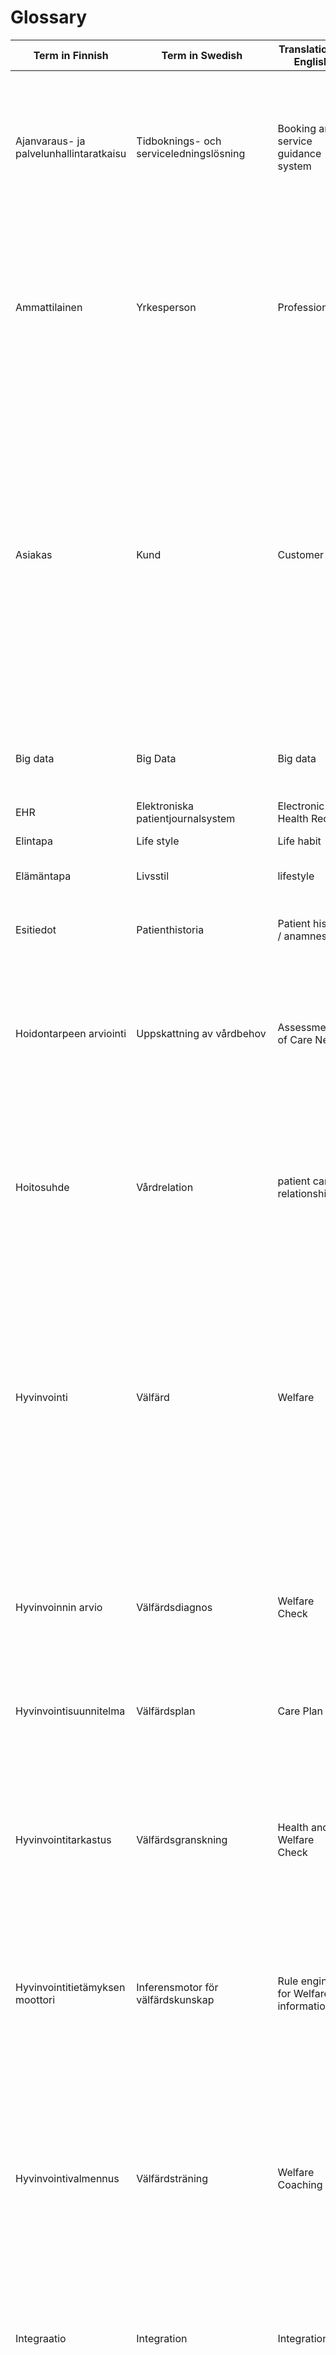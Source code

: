 # Glossary

| Term in Finnish                                        | Term in Swedish | Translation in English | Description in Finnish |
|--------------------------------------------------------| -------------------------- | --------------------------------------------|------------------------|
| Ajanvaraus- ja palvelunhallintaratkaisu                | Tidboknings- och serviceledningslösning| Booking and service guidance system        | Järjestelmä, jonka oletetaan ottavan vastaan luokitellun tiedon palveluntarpeesta ja tarjoavan asiakkaalle tarpeeseen perustuvaa palveluohjausta kansalliseen palveluhakemistoon perustuen sekä sähköistä ajanvarausta, jos palveluyksiköllä on käytössä kansallinen ajanvaraus- ja palvelunhallintaratkaisu tai muuta sähköistä asiointipalvelua, jos palveluyksiköllä on niitä käytettävissä. |
| Ammattilainen                                          | Yrkesperson| Professional                               | Terveydenhuollossa toimiva henkilö, joka on laillistettu, luvan saanut tai nimikesuojattu ammattihenkilö ja joka oikeutettu toimimaan asianomaisessa ammatissa ja käyttämään asianomaista ammattinimikettä. (Laki terveydenhuollon ammattihenkilöistä 1200/2007. ) Sosiaalipalveluiden osalta samanlaista virallista määritelmää ei ole vielä tällä hetkellä olemassa, mutta sosiaalipalveluiden osalta tarkoitetaan sosiaalityön ammattilaisia. |
| Asiakas                                                | Kund | Customer                                   | Asiakas on palvelun käyttäjä, jolla on asiointisuhde sosiaali tai terveydenhuollon organisaatioon. Asiakkaalla tarkoitetaan sosiaalihuoltoa hakevaa tai käyttävää henkilöä. (Laki sosiaalihuollon asiakkaan asemasta ja oikeuksista 812/2000.) Terveydenhuollossa asiakkaasta käytetään termiä potilas. Potilas-termin käyttö ei edellytä käyntiä sairauden perusteella. (HILMO Sosiaalihuollon ja terveydenhuollon hoitoilmoitus. Määrittely ja ohjeistus 2013.) Terveydenhuollossa etenkin erilaisten avopalvelujen käyttäjistä käytetään kuitenkin yleisesti potilaan sijasta käsitettä asiakas. Hoitosuhde halutaan nähdä kumppanuutena asiakkaan ja hoitavan henkilön välillä, tällä tavoitellaan perinteisen potilaan roolin muuttamista tasavertaisemmaksi ja osallistuvammaksi.) Tässä hankkeessa on yhteisesti sovittu käytettävän nimitystä Asiakas kun viitataan sosiaali – ja terveydenhuollon sähköisen palvelun käyttäjään. |
| Big data                                               | Big Data | Big data                                   | Erittäin suurten, järjestelemättömien, jatkuvasti lisääntyvien tietomassojen keräämistä, säilyttämistä, jakamista, etsimistä, analysointia sekä esittämistä tilastotiedettä ja tietotekniikkaa hyödyntäen. |
| EHR                                                    | Elektroniska patientjournalsystem | Electronic Health Record                   | Viitataan yleisesti sähköisiin potilastietojärjestelmiin. |
| Elintapa                                               | Life style | Life habit                                 | Tupakointi, ruokatottumukset, alkoholinkäyttö ja liikunta yhdessä. |
| Elämäntapa                                             | Livsstil | lifestyle                                  | Yksilölle tai yhteisölle tunnusomainen tapa elää tai toimia. Elintapaa laajempi käsite |
| Esitiedot                                              | Patienthistoria | Patient history / anamnesis                | Asiakkaan kirjaamia ja siihen eri järjestelmistä haettuja (esim. EHR ja PHR), kansalaisen vahvistamia tietoja, joita hän on antanut luvan ammattilaisen käyttää. |
| Hoidontarpeen arviointi                                | Uppskattning av vårdbehov | Assessment of Care Needs                   | Yleiskäsite, jota käytetään siitä vuorovaikutustapahtumasta, jossa hoitotyöntekijä arvioi potilaan tarvitsemaa hoitoa ja hoidon kiireellisyyttä (puhelin)-haastattelun perusteella. Kyse ei ole lääketieteelliseen tutkimukseen perustuvasta taudinmäärityksestä ja hoitotarpeen arvioinnista. (Sosiaali- ja terveysministeriön raportteja ja muistioita 2014:27.) |
| Hoitosuhde                                             | Vårdrelation | patient care relationship                  | Asiakkaan ja hoitavan henkilön välinen toiminnallinen suhde, joka tähtää asiakkaan sairauden hoitamiseen tai terveydentilan parantamiseen. Yleisesti ja erityisesti Omahoidon ja digitaalisten arvopalvelut -määrittelyprojektin kohdalla hoitosuhde halutaan nähdä kumppanuutena asiakkaan ja hoitavan henkilön välillä, jolla tavoitellaan perinteisen potilaan roolin muuttamista tasavertaisemmaksi ja osallistuvammaksi ammattilaisten työn suhteen. |
| Hyvinvointi                                            | Välfärd | Welfare                                    | Ihmisen fyysistä, psyykkistä ja sosiaalista hyvää oloa. Hyvinvointi syntyy ihmisen itsensä, hänen läheistensä, elinympäristönsä ja palvelujärjestelmän toiminnan sekä yhteiskuntapolitiikan tuloksena. Hyvinvoinnin keskeisimpiä osia ovat terveyden ja toimintakyvyn ohella ihmissuhteet, mielekäs tekeminen, asuminen ja muu elinympäristö, toimeentulo ja turvallisuus. Hyvinvointiin kuuluu sekä objektiivisesti mitattavia asioita että subjektiivisia arvostuksia ja kokemuksia. http://www.thl.fi/fi/tutkimus-ja-asiantuntijatyo/tyokalut/iakkaiden-neuvontapalvelut-ja-hyvinvointia-edistavat-kotikaynnit/lait-suositukset-kirjallisuus-kasitteet/kasitteet |
| Hyvinvoinnin arvio                                     | Välfärdsdiagnos | Welfare Check                              | Tapahtumasarja, jossa yksilön sähköisesti antamat tiedot hänen tilanteestaan, hyvinvoinnista ja toimintakyvystä sekä palvelutarpeestaan arvioidaan automaattisesti hyödyntäen yhteisesti sovittuja parhaita käytäntöjä sekä laissa määriteltyjä palveluiden saamisen edellytyksiä, kriteereitä. Arvion lopputuloksena yksilö saa itsepalveluohjeita ja / tai palveluohjausta sekä arvion oikeudesta saada tiettyjä palveluja. |
| Hyvinvointisuunnitelma                                 | Välfärdsplan | Care Plan                                  | Kirjallinen nimettyä henkilöä varten suunniteltu terveyden-, hoidon ja palvelun suunnitelma. |
| Hyvinvointitarkastus                                   | Välfärdsgranskning | Health and Welfare Check                   | Yksilö täyttää itsenäisesti sähköisen palvelun ohjaamana kyselyn hyvinvointinsa tilasta. Palvelu kartoittaa vastaajan terveyden, hyvinvoinnin ja toimintakyvyn tilannetta. Yksilö saa kyselyn pohjalta tietokoneohjelman laatiman palautteen elin- ja elämäntapojensa vaikutuksesta hyvinvointiinsa sekä esimerkiksi tarkempaa riskiarviota, hyvinvoinnin arviota, ehdotuksia elin – ja elämäntapamuutoksista, erilaisia arjenhallinnan työkaluja tai toimintaohjeita – ja suosituksia. Analyysissä ja ohjauksessa hyödynnetään lääketieteellisen/ hyvinvointitietämyksen moottoria. |
| Hyvinvointitietämyksen moottori                        | Inferensmotor för välfärdskunskap | Rule engine for Welfare information        | Hyvinvointi tietämyksen moottori on sähköinen tietovaranto, joka perustuu sosiaalihuollossa Suomessa yhteisesti sovittuihin hyviin käytäntöihin tai Suomen laissa määriteltyihin kriteereihin palvelun saamisesta sekä niiden sovellusohjeisiin. |
| Hyvinvointivalmennus                                   | Välfärdsträning | Welfare Coaching                           | Hyvinvointivalmennus on toimintatapa, jossa yhdistetään hoito-, lääke- ja sosiaalitieteen rinnalle käyttäytymistieteellisiä keinoja yksilön motivoimiseksi itse- ja omahoitoon. Hyvinvointivalmennus voi perustua hyvinvointitarkastuksen tuloksiin mutta sitä voi käyttää myös itsenäisenä työkaluna. Hyvinvointivalmennus käsittää myös hyvinvoinnin- ja toimintakyvyn ylläpitämiseen tarkoitetut arjenhallinnan työkalut. Käyttäjälle tarjotaan vaihtoehtoja eri teemoista hyvinvoinnin alueella. Tarkoituksena on ennaltaehkäistä hyvinvoinnin ongelmia tukemalla yksilön elin-tai elämänmuutoksia niiltä osin, joilla hänellä on kohonnut riski; tai tukea pitkäaikaissairauksia sairastavien tai pitkäaikaisista hyvinvoinnin ongelmista kärsivien omaehtoista hoitoa. |
| Integraatio                                            | Integration | Integration                                | Integraatiolla tarkoitetaan kahden erillisen yhdistämistä tai keräämistä yhdeksi kokonaisuudeksi. |
| Itsearviointityökalu                                   | Självgranskningsverktyg | Tool for Self-assesment                    | Testin muodossa oleva, käyttäjänsä omasta toiminnastaan tai olosuhteistaan tekemä arvio, jonka ensisijaisena tarkoituksena on mahdollistaa asiakkaan omatoiminen tilannearvio. Annetun tiedon perusteella käyttäjälle kyetään tarjoamaan hänen tilanteeseensa sopivaa relevanttia tietosisältöä ja jatkotoimenpiteitä. Lopputulos ei siis ole käyttäjän yksityiskohtainen diagnoosi, vaan polkumaisen tiedon tarjoamisen mahdollistaja ja tarvittaessa alueelliseen asiointiprosessiin ohjaaja. (Solita 2014: Yleinen sosiaali- ja terveystieto sekä avuntarpeen Itsearviointimenetelmät– Omahoitopolut.) |
| Itsehoito                                              | Självvård | Self-care                                  | Ilman ammattihenkilön apua potilaan tilanteeseensa itse suunnittelemaa hoitoa. (Routasalo – Pitkälä v.2009). |
| Kansalainen                                            | Medborgare | Citizen                                    | Palvelun käyttäjä, jolla ei ole asiointisuhdetta sote-organisaatioon arvioitavien oireiden, hyvinvoinnin tai toimintakyvyn ominaisuuksiin liittyen. Tässä hankkeessa on yhteisesti sovittu käytettävän nimitystä Kansalainen kun palvelua käytetään itsehoitona ja itsepalveluna. |
| Käyttäjä                                               | Användare | User                                       | Käyttäjä on yleisnimitys Palvelua käyttävälle henkilölle. Käyttäjä voi olla Kansalainen, Asiakas, Ammattilainen, Puolesta asioiva omainen tai muu luonnollinen henkilö, jolla on roolinsa puolesta oikeus käyttää Palvelua. |
| Kansallinen sosiaalitoimen asiakirja-arkisto (Kansa)   | Riksomfattande arkiv för handlingar inom socialvården | Kanta services in social welfare           | Sosiaalihuollon tarpeisiin kohdennettuKanta-palveluja vastaava valtakunnallinentietojärjestelmäpalvelu. Keskeisenä tietovarantona toimii Kanta-arkistoa vastaava sosiaalihuollon asiakastietovaranto (Kansa). Kansa-palvelu on rakenteilla ja suunnitelmien mukaisesti I-vaihe valmistuu vuoden 2018 alussa. Kansa-palvelua varten ollaan uudistamassa Lakia sosiaali- ja terveydenhuollon asiakastietojen sähköisestä käsittelystä 9.2.2007/159. |
| Kansallinen terveysarkisto (Kanta)                     | Nationella hälsoarkivet | Patient Data Repository (Kanta)            | Yhteinen nimitys terveydenhuollon valtakunnalliselle sähköiselle potilastiedon arkistolle (kansallinen potilasarkisto, eArkisto). Kansallinen terveysarkisto sisältää kansalaisille tarkoitetun sähköisen palvelun (Omakanta) jolla kansalainen voi katsella kansallisessa terveysarkistossa olevia omia tietojaanja ammattilaisille tarkoitetun sähköisen palvelun eli potilaan tiedonhallintapalvelu (potilastiedon arkisto). Sisältää myös Reseptikeskuksen sekä lääketietokannan. |
| Lääketieteellisen tietämyksen moottori / Tietämyskanta | Medicinsk inferensmotor/kunskapsbas| Rule engine for Medical information        | Sähköinen, näyttöön perustuvan lääketieteellisen tiedon tietovaranto, joka tekee päätelmiä määriteltyjen, strukturoitujen oireiden tai numeeristen mittaustulosten perusteella. Päätelmien taustalla oleva lääketieteellinen tieto pohjautuu kriittisesti arvioituun tieteelliseen näyttöön. |
| Oirearvio                                              | Symptomdiagnos | Symptom Check                              | Tapahtumasarja, jossa yksilön tietokoneella/mobiililaitteella tai muulla välineellä antamat tiedot kokemistaan oireista ja mahdollisesti jo esiintyvistä sairauksista yhdistetään ajantasaisimpaan, käytettävissä olevaan lääketieteelliseen tietoon. Annettujen tietojen perusteella tietokoneohjelma tekee oirearvion. Sähköisen oirearvion lopputuloksena yksilö saa toimintasuosituksen, itsehoito-ohjeita, ja/tai palveluohjausta. |
| Omahoito                                               | Egenvård | Self-care                                  | Omahoito on potilaan itsensä toteuttamaa, ammattihenkilön kanssa yhdessä suunnittelemaa ja kulloiseenkin tilanteeseen parhaiten sopivaa näyttöön perustuvaa hoitoa. Omahoito eroaa Itsehoidosta siinä, että Itsehoidossa potilas hakee ja toteuttaa omaa hoitoaan ilman ammattihenkilön apua. (Routasalo – Pitkälä 2009.) |
| Omahoitopolut                                          | Omahoitopolut | Online Service for Citizens                | Vuoden 2015 aikana valmistunut THL:n palvelusivusto, joka tarjoaa kansalaiselle luotettavan sosiaali- ja terveysalan tiedon yhdistettynä itsearviointityökaluihin. Omahoitopolkujen keskeisenä tavoitteena on, että niiden avulla kansalaiset ottavat nykyistä paremmin vastuuta omasta terveydestään ja aktivoituvat ennalta ehkäisevään toimintaan. Omahoitopolut kohdennetaan ensisijaisesti kansalaisille, joiden ongelmien ennaltaehkäisystä saavutetaan suurimmat vaikutukset ja hyödyt. Itsearviointityökalun pohjalta omahoitopolun käyttäjälle tarjotaan räätälöityjä tietoja ja työkaluja oman terveystilanteen kohentamiseen, sekä tarvittaessa ohjausta alueellisiin palveluihin. Omahoitopoluilla tavoitellaan selkeää ohjausvaikutusta, ja käyttäjää esimerkiksi aktivoidaan omassa asiassaan eteenpäin tai hänet voidaan ohjata alueellisiin asiointiprosesseihin. (Solita 2014: Yleinen sosiaali- ja terveystieto sekä avuntarpeen itsearviointimenetelmät– Omahoitopolut.) |
| Omakannan omatietovaranto                              | Mina kanta egendatalager | National PHR                               | Omakanta on KELAN ylläpitämä kansalaispalvelu, jossa kansalainen voi nähdä omia tietoja Kanta-arkistosta ja Reseptikeskuksesta. Kansalainen voi myös hallita suostumuksia ja kieltoja Omakannassa. Omatietovaranto on vuoden 2017 aikana käyttöönotettava Omakannan laajennus, johon kansalainen voi tallentaa omia hyvinvointitietojaan ja antaa niitä edelleen ammattilaisten käyttöön suostumuksiin perustuen. Omatietovaranto käyttää HL7 FHIR-rajapintoja ja tietorakenteita. |
| Palveluohjaus                                          | Serviceguidning | Service Counselling                        | Toimintatapa, jossa luodaan kokonaisnäkemys ja ohjataan asiakasta niihin palveluihin, jotka saattavat edesauttaa asiakkaan omaa hyvinvointia. Palveluohjauksessa asiakas on keskiössä ja palvelut rakentuvat asiakkaan arkea vahvistaviksi hänen tarpeiden perusteella. |
| Palvelutarpeen arvio                                   | Granskning av tjänstebehov | Self-assesment for need of social services | Palvelutarpeen arviossa selvitetään henkilön tilapäisen, toistuvan tai pitkäaikaisen palvelun/tuen tarve. Palvelutarpeen arvio sisältää: 1) yhteenvedon asiakkaan tilanteesta sekä sosiaalipalvelujen ja erityisen tuen tarpeesta; 2) sosiaalihuollon ammattihenkilön johtopäätökset asiakkuuden edellytyksistä; 3) asiakkaan mielipiteen ja näkemyksen palvelutarpeestaan ellei palvelutarpeen arvioimiseen yhteistyössä asiakkaan kanssa ole ilmeistä estettä; 4) asiakkaan ja sosiaalihuollon ammattihenkilön arvion omatyöntekijän tarpeesta. |
| PHR                                                    | ? | Patient Health Record                      | Käyttäjän henkilökohtaisten terveystietojen tallennuspaikka (terveyskansio, -taltio, -tasku.) Tässä hankinnassa PHR on aina Kanta-palveluihin kuuluva Omakannan omatietovaranto. |
| Potilas                                                | Patient | Patient                                    | Potilaalla tarkoitetaan terveyden- tai sairaanhoitopalveluja käyttävää tai muuten niiden kohteena olevaa henkilöä. (Laki potilaan asemasta ja oikeuksista 785/1992). Terveydenhuollossa asiakkaasta käytetään termiä potilas. Potilas-termin käyttö ei edellytä käyntiä sairauden perusteella. (HILMO Sosiaalihuollon ja terveydenhuollon hoitoilmoitus. Määrittely ja ohjeistus 2013.) |
| Potilastietojärjestelmä                                | Elektroniskt patientjournalsystem | Electronic Health Record System            | Potilastietojen tallentamiseen ja käsittelyyn tarkoitettu tietojärjestelmä, (EHR electronic health record). Tässä dokumentissa käsite sisältää myös sosiaalihuollon sähköiset asiakastietojärjestelmät, jotka sisältävät asiakkaan hoitoon osallistuneiden ammattilaisten kirjaaman dokumentaation asiakkaan tilanteesta, palvelutapahtumista ja suunnitelmista sosiaalihuollon osalta. |
| Prosessimoottori                                       | Processmotor | Process Engine                             | Konfiguroitava teknologia, joka ohjaa prosesseja/bisneslogiikkaa. Teknologia, jolla toteutetaan palveluiden logiikka. |
| Sähköinen oirearviointi                                | Elektroniskt symptomgranskning | Electronic Symptom Checker                 | Ks. oirearvio. |
| Sähköinen potilaskertomus                              | Elektronisk patientjournal | Electronic Health Record                   | (Engl. Electronic Health Record, EHR) on potilaan hoitoon osallistuneiden ammattilaisten kirjaama dokumentaatio terveydentilasta, potilaan saamasta ja suunnitellusta hoidosta, joka sisältää myös muita potilaan hoidossa tarvittavia tietoja. (VAKAVA-projekti 2014). Sähköinen potilaskertomus on teknisesti perinteisesti osa Potilastietojärjestelmien toimintaa. |
| Sähköinen hyvinvointitarkastus                         | Elektronisk välfärdsdiagnos | Electorinic Welfare                        | Ks. hyvinvointitarkastus |
| Sähköinen hyvinvointivalmennus                         | Elektronisk välfärdsdiagnos | Electronic Welfare Coaching                | Ks. hyvinvointivalmennus |
| Terveyskansio                                          | Hälsomapp | Health File                                | Ks. terveystaltio |
| Terveystaltio                                          | Hälsojournal | Health FIle                                | (engl. Personal Health Record, PHR) on henkilökohtainen tietovarasto, johon yksilö voi tallentaa terveyteensä, hyvinvointiinsa ja sen hoitamiseen/ ylläpitoon liittyviä tietoja, esim. tekemänsä sähköisen hyvinvointitarkastuksen tulokset. Käyttäjä hallitsee taltiotaan ja voi sen avulla tarjota tallentamiaan terveystietoja soveltuvin osin muiden tiedontarvitsijoiden käyttöön. Erilaiset sähköiset palvelut ja sovellukset voivat hyödyntää, käyttäjän niin halutessa, tietovarastoon tallennettua tietoa ja tallentaa tietoja sinne. (Seppälä –Nykänen 2014.) Tässä hankkeessa on yhteisesti sovittu käytettävän nimitystä PHR kun viitataan käyttäjän henkilökohtaisten hyvinvointietojen tallennuspaikkaan (terveyskansio, -taltio, -tasku.) Terveystaltioon tallennettujen tietojen siirtäminen ja hyödyntäminen edellyttää tietojen tallennusta rakenteisesti kansallisia ja kansainvälisiä koodistoja ja luokituksia käyttäen sekä tietojen analysointia siten, että olennainen tieto saadaan selkeästi. |
| Terveystasku                                           | Hälsojournal | Health FIle                                | Ks. terveystaltio |
| Tiedon lähde                                           | Datakälla | Data source                                | THL:n Tiedon lähde koodistoa käytetään tietojen tallennuksessa kuten rakenteisen kirjaamisen oppaassa on kuvattu . Tiedon lähde tallennetaan sekä PHR- että EHR-tietoihin. |
| Tilaaja                                                | Upphandlare | Orderer                                    | Hankintadokumentaatiossa käytetään Asiakkaasta, joka viittaa organisaatioon, myös synonyymia Tilaaja. |
| Tunnistautuminen                                       | Autentisering | Authentication                             | Tarkoittaa vahvaa tunnistautumista verkkopankkitunnuksin tai mobiilivarmennetta käyttäen. |
| MVP                                                    | MVP | Minimum Viable Product                     | Minimituote, eli pienin sovelluksen osa jota voidaan testata käyttäjillä. |
| Mocci                                                  | Prototyp | Mockup                                     | Mock-up eli loogisesti vastaava mallinnus palvelusta tai toiminnallisuudesta. |
| VTI                                                    | | UTI                                        | Virtsatieinfektio |
| GDM                                                    | |                                           | Gestaatiodiabetes |
| STH                                                    | |                                            | Suunterveydenhuolto |
| SHL                                                    | |                                            | Sosiaalihuoltolaki |
| HTA                                                    | |                                            | Hoidontarpeenarvio |
| MTP                                                    | |                                            | Mielenterveys- ja päihdepalvelut |
| Alfa                                                   | |                                            | Sovellus olemassa, mutta toiminnallisuudet muuttuvat |
| Beta                                                   | |                                            | Sovellus olemassa, toiminnallisuudet lukittu, mutta virheitä etsitään |
| Hoitopolku                                             | Vårdstig |                                            | asiakkaan / potilaan prosessi, joka sisältää kaikki vaiheet ja palveluun / hoitoon osallistuvien henkilöt ja heidän tehtävät sekä toiminnallisuudet, joita prosessista tulee löytyä |
| Käyttäjätarina                                         | Användarhistoria | user story                                 | yksi toiminnallinen vaatimus, jota järjestelmän on tuettava (vastaa kysymyksiin kuka, mitä ja miksi) |

